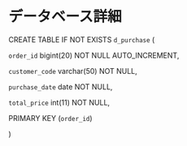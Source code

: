 # データベース詳細
CREATE TABLE IF NOT EXISTS `d_purchase` ( 

  `order_id` bigint(20) NOT NULL AUTO_INCREMENT, 

  `customer_code` varchar(50) NOT NULL, 

  `purchase_date` date NOT NULL, 

  `total_price` int(11) NOT NULL, 

  PRIMARY KEY (`order_id`) 

) 
